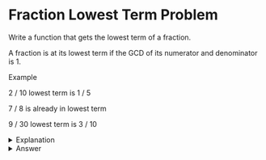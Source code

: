 # Fraction Lowest Term Problem
Write a function that gets the lowest term of a fraction.

A fraction is at its lowest term if the GCD of its numerator and denominator is 1.

Example

2 / 10 lowest term is 1 / 5

7 / 8 is already in lowest term

9 / 30 lowest term is 3 / 10

<details>
<summary>Explanation</summary>
<br>
</details>


<details>
<summary>Answer</summary>
<br>

``` c
int 
getgcd(int a, int b){ //copied from greatest common denominator problem
	int i;
	i = (a < b)? a : b;

	while(a % i != 0 || b%i!= 0) i--;
	return i;
}


void
lowestterm(int * num, int * den){
	int gcd;
	while(getgcd(*num, *den) != 1){
		gcd = getgcd(*num, *den);
		*num /= gcd;
		*den /= gcd;
	}

}
```

</details>
